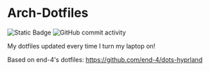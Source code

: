 # Arch-Dotfiles
![Static Badge](https://img.shields.io/badge/Backend-Working-blue?style=for-the-badge) ![GitHub commit activity](https://img.shields.io/github/commit-activity/w/Chiron8/Arch-Dotfiles?style=for-the-badge)



My dotfiles updated every time I turn my laptop on!

Based on end-4's dotfiles: https://github.com/end-4/dots-hyprland
